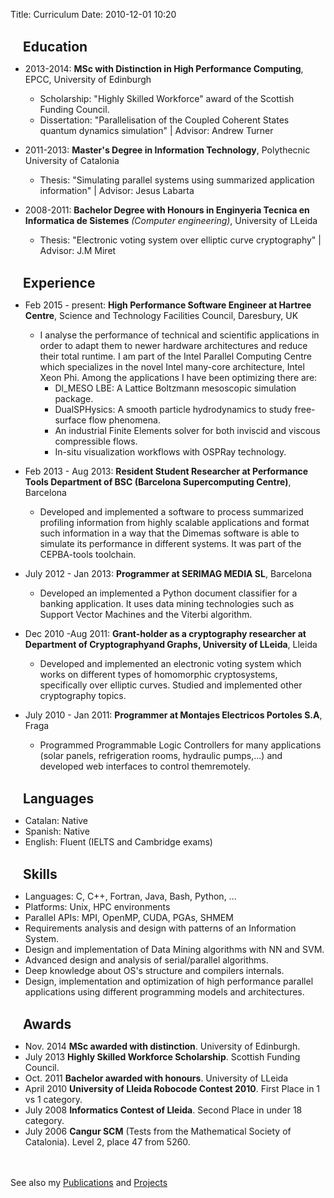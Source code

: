 Title: Curriculum
Date: 2010-12-01 10:20

<br>
<h2 class="fa fa-university fa-2x" style="display:inline"></h2><h2 style="display:inline;padding-left:20px;">Education</h2>

* 2013-2014: **MSc with Distinction in High Performance Computing**, EPCC, University of Edinburgh
    * Scholarship:  "Highly Skilled Workforce" award of the Scottish Funding Council.
    * Dissertation: "Parallelisation of the Coupled Coherent States quantum dynamics simulation" | Advisor: Andrew Turner

* 2011-2013: **Master's Degree in Information Technology**, Polythecnic University of Catalonia
    * Thesis: "Simulating parallel systems using summarized application information" | Advisor: Jesus Labarta

* 2008-2011: **Bachelor Degree with Honours in Enginyeria Tecnica en Informatica de Sistemes** *(Computer engineering)*, University of LLeida
	* Thesis: "Electronic voting system over elliptic curve cryptography" | Advisor: J.M Miret


<br>
<h2 class="fa fa-wrench fa-2x" style="display:inline"></h2><h2 style="display:inline;padding-left:20px;">Experience</h2>

* Feb 2015 - present: **High Performance Software Engineer at Hartree Centre**, Science and Technology Facilities Council, Daresbury, UK
    * I analyse the performance of technical and scientific applications in order to adapt them to newer hardware architectures and reduce their total runtime. I am part of the Intel Parallel Computing Centre which specializes in the novel Intel many-core architecture, Intel Xeon Phi. Among the applications I have been optimizing there are:
        * Dl_MESO LBE: A Lattice Boltzmann mesoscopic simulation package. </li>
        * DualSPHysics: A smooth particle hydrodynamics to study free-surface flow phenomena.</li>
        * An industrial Finite Elements solver for both inviscid and viscous compressible flows.</li>
        * In-situ visualization workflows with OSPRay technology.</li>

* Feb 2013 - Aug 2013: **Resident Student Researcher at Performance Tools Department of BSC (Barcelona Supercomputing Centre)**, Barcelona
    * Developed and implemented a software to process summarized profiling information from highly scalable applications and format such information in a way that the Dimemas software is able to simulate its performance in different systems. It was part of the CEPBA-tools toolchain.


* July 2012 - Jan 2013: **Programmer at SERIMAG MEDIA SL**, Barcelona
    * Developed an implemented a Python document classifier for a banking application. It uses data mining technologies such as Support Vector Machines and the Viterbi algorithm.

* Dec 2010 -Aug 2011: **Grant-holder as a cryptography researcher at Department of Cryptographyand Graphs, University of LLeida**, Lleida
    * Developed and implemented an electronic voting system which works on different types
of homomorphic cryptosystems, specifically over elliptic curves. Studied and implemented other cryptography topics.

* July 2010 - Jan 2011: **Programmer at Montajes Electricos Portoles S.A**, Fraga
    * Programmed Programmable Logic Controllers for many applications (solar panels, refrigeration rooms, hydraulic pumps,...) and developed web interfaces to control themremotely.

<br>
<h2 class="fa fa-globe fa-2x" style="display:inline"></h2><h2 style="display:inline;padding-left:20px;">Languages</h2>

* Catalan: Native
* Spanish: Native
* English: Fluent (IELTS and Cambridge exams)


<br>
<h2 class="fa fa-laptop fa-2x" style="display:inline"></h2><h2 style="display:inline;padding-left:20px;">Skills</h2>

* Languages: C, C++, Fortran, Java, Bash, Python, ...
* Platforms: Unix, HPC environments
* Parallel APIs: MPI, OpenMP, CUDA, PGAs, SHMEM
* Requirements analysis and design with patterns of an Information System.
* Design and implementation of Data Mining algorithms with NN and SVM.
* Advanced design and analysis of serial/parallel algorithms.
* Deep knowledge about OS's structure and compilers internals.
* Design, implementation and optimization of high performance parallel applications using different programming models and architectures.


<br>
<h2 class="fa fa-trophy fa-2x" style="display:inline"></h2><h2 style="display:inline;padding-left:20px;">Awards</h2>

* Nov. 2014 **MSc awarded with distinction**. University of Edinburgh.
* July 2013 **Highly Skilled Workforce Scholarship**. Scottish Funding Council.
* Oct. 2011 **Bachelor awarded with honours**. University of LLeida
* April 2010 **University of Lleida Robocode Contest 2010**. First Place in 1 vs 1 category.
* July 2008 **Informatics Contest of Lleida**. Second Place in under 18 category.
* July 2006 **Cangur SCM** (Tests from the Mathematical Society of Catalonia). Level 2, place 47 from 5260.



<br><br>
See also my [Publications]({filename}/pages/Publications.md) and [Projects]({filename}/pages/Projects.md)
